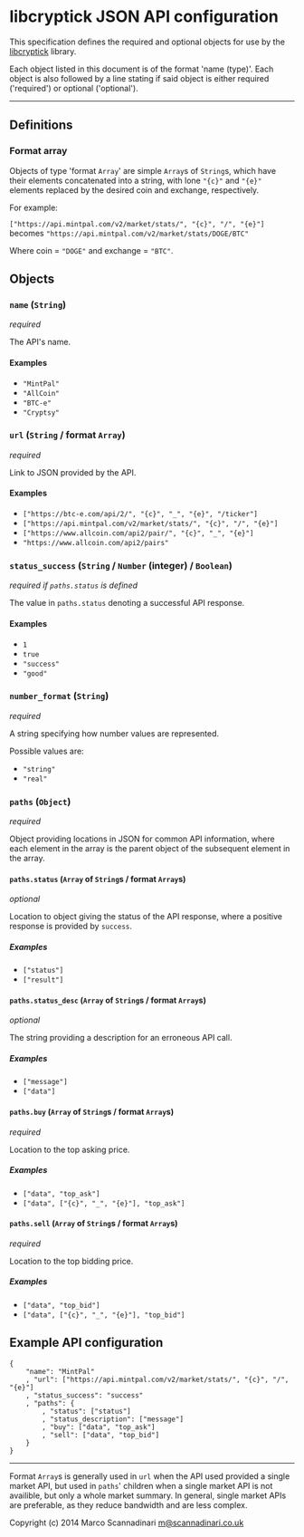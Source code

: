 # libcryptick JSON API configuration

This specification defines the required and optional objects for use by the
[libcryptick](https://github.com/marcoms/libcryptick) library.

Each object listed in this document is of the format 'name (type)'. Each object
is also followed by a line stating if said object is either required
('required') or optional ('optional').

----

## Definitions

### Format array

Objects of type 'format `Array`' are simple `Array`s of `String`s, which have their elements concatenated into a string, with lone `"{c}"` and `"{e}"` elements replaced by the desired coin and exchange, respectively.

For example:

`["https://api.mintpal.com/v2/market/stats/", "{c}", "/", "{e}"]` becomes `"https://api.mintpal.com/v2/market/stats/DOGE/BTC"`

Where coin = `"DOGE"` and exchange = `"BTC"`.

## Objects

### `name` (`String`)

*required*

The API's name.

#### Examples

* `"MintPal"`
* `"AllCoin"`
* `"BTC-e"`
* `"Cryptsy"`

### `url` (`String` / format `Array`)

*required*

Link to JSON provided by the API.

#### Examples

* `["https://btc-e.com/api/2/", "{c}", "_", "{e}", "/ticker"]`
* `["https://api.mintpal.com/v2/market/stats/", "{c}", "/", "{e}"]`
* `["https://www.allcoin.com/api2/pair/", "{c}", "_", "{e}"]`
* `"https://www.allcoin.com/api2/pairs"`

### `status_success` (`String` / `Number` (integer) / `Boolean`)

*required if `paths.status` is defined*

The value in `paths.status` denoting a successful API response.

#### Examples

* `1`
* `true`
* `"success"`
* `"good"`

### `number_format` (`String`)

*required*

A string specifying how number values are represented.

Possible values are:

* `"string"`
* `"real"`

### `paths` (`Object`)

*required*

Object providing locations in JSON for common API information, where each element in the array is the parent object of the subsequent element in the array.

#### `paths.status` (`Array` of `String`s / format `Array`s)

*optional*

Location to object giving the status of the API response, where a positive response is provided by `success`.

##### Examples

* `["status"]`
* `["result"]`

#### `paths.status_desc` (`Array` of `String`s / format `Array`s)

*optional*

The string providing a description for an erroneous API call.

##### Examples

* `["message"]`
* `["data"]`

#### `paths.buy` (`Array` of `String`s / format `Array`s)

*required*

Location to the top asking price.

##### Examples

* `["data", "top_ask"]`
* `["data", ["{c}", "_", "{e}"], "top_ask"]`

#### `paths.sell` (`Array` of `String`s / format `Array`s)

*required*

Location to the top bidding price.

##### Examples

* `["data", "top_bid"]`
* `["data", ["{c}", "_", "{e}"], "top_bid"]`

## Example API configuration

	{
		"name": "MintPal"
		, "url": ["https://api.mintpal.com/v2/market/stats/", "{c}", "/", "{e}"]
		, "status_success": "success"
		, "paths": {
			, "status": ["status"]
			, "status_description": ["message"]
			, "buy": ["data", "top_ask"]
			, "sell": ["data", "top_bid"]
		}
	}

----

Format `Array`s is generally used in `url` when the API used provided a single market API, but used in `paths`' children when a single market API is not availible, but only a whole market summary. In general, single market APIs are preferable, as they reduce bandwidth and are less complex.

Copyright (c) 2014 Marco Scannadinari <m@scannadinari.co.uk>
